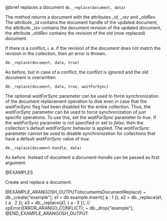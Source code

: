 

@brief replaces a document
`db._replace(document, data)`

The method returns a document with the attributes *_id*, *_rev* and
*_oldRev*.  The attribute *_id* contains the document handle of the
updated document, the attribute *_rev* contains the document revision of
the updated document, the attribute *_oldRev* contains the revision of
the old (now replaced) document.

If there is a conflict, i. e. if the revision of the *document* does not
match the revision in the collection, then an error is thrown.

`db._replace(document, data, true)`

As before, but in case of a conflict, the conflict is ignored and the old
document is overwritten.

`db._replace(document, data, true, waitForSync)`

The optional *waitForSync* parameter can be used to force
synchronization of the document replacement operation to disk even in case
that the *waitForSync* flag had been disabled for the entire collection.
Thus, the *waitForSync* parameter can be used to force synchronization
of just specific operations. To use this, set the *waitForSync* parameter
to *true*. If the *waitForSync* parameter is not specified or set to
*false*, then the collection's default *waitForSync* behavior is
applied. The *waitForSync* parameter cannot be used to disable
synchronization for collections that have a default *waitForSync* value
of *true*.

`db._replace(document-handle, data)`

As before. Instead of document a *document-handle* can be passed as
first argument.

@EXAMPLES

Create and replace a document:

@EXAMPLE_ARANGOSH_OUTPUT{documentsDocumentReplace}
~ db._create("example");
  a1 = db.example.insert({ a : 1 });
  a2 = db._replace(a1, { a : 2 });
  a3 = db._replace(a1, { a : 3 });  // xpError(ERROR_ARANGO_CONFLICT);
~ db._drop("example");
@END_EXAMPLE_ARANGOSH_OUTPUT


